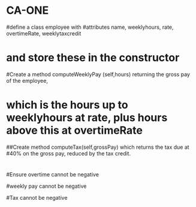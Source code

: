 # CA-ONE
#define a class employee with 
#attributes name, weeklyhours, rate, overtimeRate, weeklytaxcredit
# and store these in the constructor

#Create a method computeWeeklyPay (self,hours) returning the gross pay of the employee,
# which is the hours up to weeklyhours at rate, plus hours above this at overtimeRate

##Create method computeTax(self,grossPay) which returns the tax due at 
#40% on the gross pay, reduced by the tax credit.

#
#Ensure overtime cannot be negative

#weekly pay cannot be negative

#Tax cannot be negative
